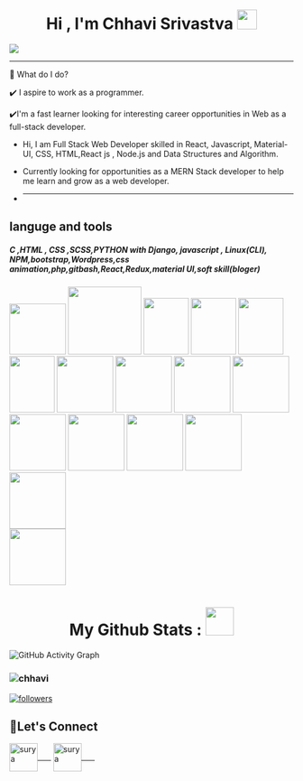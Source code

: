 <!-- hello everyone 👋 i'm &#128512; chhavi ... -->
<h1 align="center">Hi , I'm Chhavi Srivastva <img src="https://media.giphy.com/media/hvRJCLFzcasrR4ia7z/giphy.gif" width="35"></h1>
     <a href="#"><img src="https://readme-typing-svg.herokuapp.com?color=FFF&center=true&lines=1500%2B+Hours+of+Coding+Experience;Data+Structure;Algorithm;MERN;Full+Stack+Web+Developer"></img></a>


<!--**chhavi48/chhavi48** is a ✨ _special_ ✨ repository because its `README.md` (this file) appears on your GitHub profile.

Here are some ideas to get you started:-->
<hr/>
🌱 What do I do?

✔️  I aspire to work as a programmer.

✔️I'm a fast learner looking for interesting career opportunities in Web as a full-stack developer.
- Hi, I am Full Stack Web Developer skilled in React, Javascript, Material-UI, CSS, HTML,React js , Node.js and Data Structures and Algorithm.

- Currently looking for opportunities as a MERN Stack developer to help me learn and grow as a web developer.
- <hr/>
<h2>languge and tools</h2>
<h5>C ,HTML , CSS ,SCSS,PYTHON with Django, javascript , Linux(CLI), NPM,bootstrap,Wordpress,css animation,php,gitbash,React,Redux,material UI,soft skill(bloger)</h5>
<div>
<img src="https://thumbs.dreamstime.com/b/vector-logo-letter-c-glitch-distortion-diagonal-modern-vector-logo-letter-c-c-letter-design-vector-126107818.jpg" height="90px" width="100px"/>
<img src="https://upload.wikimedia.org/wikipedia/commons/thumb/1/10/CSS3_and_HTML5_logos_and_wordmarks.svg/2560px-CSS3_and_HTML5_logos_and_wordmarks.svg.png" height="120px" width="130px"/>
<img src="https://i.pinimg.com/736x/4d/13/d5/4d13d55d6d0b38b7a4e85fcf97ff6279.jpg" height="100px" width="80px"/>
      <img src="https://cdn-icons-png.flaticon.com/512/5968/5968358.png" height="100px" width="80px"/>
  <img src="https://store-images.s-microsoft.com/image/apps.45991.14451170867457452.5130caab-3678-4c57-a404-316d66b8950e.02f1392d-5afb-4213-94a0-66877e59fce0?mode=scale&q=90&h=300&w=300" height="100px" width="80px"/>
  <img src="https://encrypted-tbn0.gstatic.com/images?q=tbn:ANd9GcQKX5qY-GeZwBiFFuagdnZ7ajHBVVXuMF4r8BDy3-qLuA-nk1Pm2A9z5WfdpaLBVCMQv8Y&usqp=CAU" height="100px" width="80px"/>
      <img src="https://encrypted-tbn0.gstatic.com/images?q=tbn:ANd9GcSndp6hGNdHEnGuY6sS79rMgs29ejdYmvNrj09in407znQA-XhUQUFwYi9AJKfO7dP5sEA&usqp=CAU"  height="100px" width="100px"/>
    <img src="https://notifystatus.io/images/parent/npmjs.png" height="100px" width="100px"/>
    <img src="https://avatars.githubusercontent.com/u/2918581?s=280&v=4" height="100px" width="100px"/>
  <img src="https://logowik.com/content/uploads/images/php.jpg" height="100px" width="100px"/>
  <img src="https://cdn.freebiesupply.com/logos/large/2x/react-logo-png-transparent.png" height="100px" width="100px"/>
   <img src="https://spyadav14699.github.io/portfolio/image/svgs/redux.svg" height="100px" width="100px"/>
     <img src="https://spyadav14699.github.io/portfolio/image/svgs/nodejs.svg"  height="100px" width="100px"/>
  <img src="https://git-scm.com/images/logos/downloads/Git-Icon-1788C.png" height="100px" width="100px"/>
    <img src="https://blog.logrocket.com/wp-content/uploads/2020/09/3waystoaddcustomfontstoyourMaterialUIproject.png" height="100px" width="100px"/>
      <br/>
  <img src="https://encrypted-tbn0.gstatic.com/images?q=tbn:ANd9GcTKpg1FHbM3w7uVEWGU52kCtxO1lbhE9Yu8aQ&usqp=CAU" height="100px" width="100px"/>

     
</div> 



<h1 align="center">My Github Stats : <img src="https://c.tenor.com/iol6pdgnlasAAAAM/hoodie-girl-cool.gif" height="50px" width="50px"/> </h1>


    
<!-- <p align="center">&nbsp;<img width="50%"  margin-top="30" src="https://github-readme-stats.vercel.app/api?username=chhavi48&show_icons=true&locale=en" alt="chamarthivamsidev" /></p>
 
 <p align="center"><img width="50%" src="https://github-readme-streak-stats.herokuapp.com/?user=Kgaurav113&" alt="chamarthivamsidev" /></p>

<p align="center"><img width="50%" border="1" margin-bottom= "30" src="https://github-readme-stats.vercel.app/api/top-langs?username=Kgaurav113&show_icons=true&locale=en&layout=compact" alt="gaurav" /></p> -->

<!-- <img align="center" src="https://github-readme-stats.vercel.app/api/top-langs/?username=Kgaurav113&layout=compact&theme=vue&hide_border=true" /> -->

![GitHub Activity Graph](https://activity-graph.herokuapp.com/graph?username=chhavi48) 
<!-- Skip to content
Search or jump to…
Pull requests
Issues
Marketplace
Explore
 
@chhavi48 
MeeraMendhe
/
MeeraMendhe
Public
Code
Issues
Pull requests -->
<!-- Actions
Projects
Wiki
Security
Insights
MeeraMendhe/README.md
@MeeraMendhe
MeeraMendhe Update README.md
Latest commit 8253098 on Jul 21, 2021
 History
 1 contributor
65 lines (44 sloc)  3.26 KB
   
### Hi there 👋
**Glad To See You Here!** ✨ -->



<h3 align="left"> <img src="https://komarev.com/ghpvc/?username=chhavi48" alt="chhavi" /> </h3>
<!-- <p align="center">
  <a href="https://github.com/chhavi48?tab=repositories&sort=stargazers"> -->
<!--     <img alt="total stars" title="Total stars on GitHub" src="https://custom-icon-badges.herokuapp.com/badge/dynamic/json?logo=star&color=55960c&labelColor=488207&label=Stars&style=for-the-badge&query=%24.stars&url=https://api.github-star-counter.workers.dev/user/chhavi48"/></a> -->
  <a href="https://github.com/chhavi48?tab=followers">
    <img alt="followers" title="Follow me on Github" src="https://custom-icon-badges.herokuapp.com/github/followers/chhavi48?color=236ad3&labelColor=1155ba&style=for-the-badge&logo=person-add&label=Follow&logoColor=white"/></a>
</p>
<p align="center">
 <h2 align="left">🤝Let's Connect</h2>
<a href="https://twitter.com/@srivastavchhavi" target="blank"><img align="center" src="https://raw.githubusercontent.com/rahuldkjain/github-profile-readme-generator/master/src/images/icons/Social/twitter.svg" alt="surya" height="50" width="50"/>&nbsp;&nbsp;&nbsp;&nbsp;&nbsp;&nbsp;</a>
<a href="https://www.linkedin.com/in/chhavisrivastva/" target="blank"><img align="center" src="https://raw.githubusercontent.com/rahuldkjain/github-profile-readme-generator/master/src/images/icons/Social/linked-in-alt.svg" alt="surya" height="50" width="50"/>&nbsp;&nbsp;&nbsp;&nbsp;&nbsp;&nbsp;</a>

</p>
<!-- <img alt="GitHub Repo stars" src="https://img.shields.io/github/stars/rzashakeri/beautify-github-profile?username=chhavi48style=flat-square"> <img alt="GitHub forks" src="https://img.shields.io/github/forks/rzashakeri/beautify-github-profile?username=chhavi48style=flat-square"> <img alt="GitHub watchers" src="https://img.shields.io/github/watchers/rzashakeri/beautify-github-profile?username=chhavi48style=flat-square"> <img alt="GitHub contributors" src="https://img.shields.io/github/contributors/rzashakeri/beautify-github-profile?username=chhavi48color=blue&style=flat-square"> <img alt="GitHub last commit" src="https://img.shields.io/github/last-commit/rzashakeri/beautify-github-profile?username=chhavi48color=blue&style=flat-square"> <img alt="GitHub" src="https://img.shields.io/github/license/rzashakeri/beautify-github-profile?username=chhavi48color=blue&style=flat-square"> <img alt="GitHub closed issues" src="https://img.shields.io/github/issues-closed/rzashakeri/beautify-github-profile?username=chhavi48color=blue&style=flat-square"> <img alt="GitHub closed pull requests" src="https://img.shields.io/github/issues-pr-closed/rzashakeri/beautify-github-profile?username=chhavi48color=blue&style=flat-square"> -->



